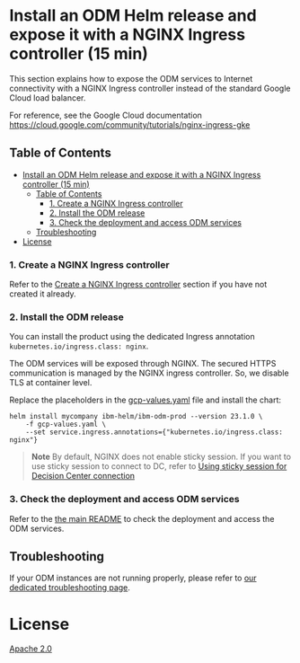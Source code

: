 # Install an ODM Helm release and expose it with a NGINX Ingress controller (15 min)

This section explains how to expose the ODM services to Internet connectivity with a NGINX Ingress controller instead of the standard Google Cloud load balancer.

For reference, see the Google Cloud documentation https://cloud.google.com/community/tutorials/nginx-ingress-gke

## Table of Contents

- [Install an ODM Helm release and expose it with a NGINX Ingress controller (15 min)](#install-an-odm-helm-release-and-expose-it-with-a-nginx-ingress-controller-15-min)
  - [Table of Contents](#table-of-contents)
    - [1. Create a NGINX Ingress controller](#1-create-a-nginx-ingress-controller)
    - [2. Install the ODM release](#2-install-the-odm-release)
    - [3. Check the deployment and access ODM services](#3-check-the-deployment-and-access-odm-services)
  - [Troubleshooting](#troubleshooting)
- [License](#license)

### 1. Create a NGINX Ingress controller

Refer to the [Create a NGINX Ingress controller](README.md#a-create-a-nginx-ingress-controller) section if you have not created it already.

### 2. Install the ODM release

You can install the product using the dedicated Ingress annotation `kubernetes.io/ingress.class: nginx`.

The ODM services will be exposed through NGINX.
The secured HTTPS communication is managed by the NGINX ingress controller. So, we disable TLS at container level.

Replace the placeholders in the [gcp-values.yaml](./gcp-values.yaml) file and install the chart:

```
helm install mycompany ibm-helm/ibm-odm-prod --version 23.1.0 \
    -f gcp-values.yaml \
    --set service.ingress.annotations={"kubernetes.io/ingress.class: nginx"}
```

> **Note**
> By default, NGINX does not enable sticky session. If you want to use sticky session to connect to DC, refer to [Using sticky session for Decision Center connection](../../contrib/sticky-session/README.md)

### 3. Check the deployment and access ODM services

Refer to the [the main README](README.md#b-check-the-topology) to check the deployment and access the ODM services.

## Troubleshooting

If your ODM instances are not running properly, please refer to [our dedicated troubleshooting page](https://ibmdocs-test.dcs.ibm.com/docs/en/odm/8.12.0?topic=8120-troubleshooting-support).

# License

[Apache 2.0](../LICENSE)
